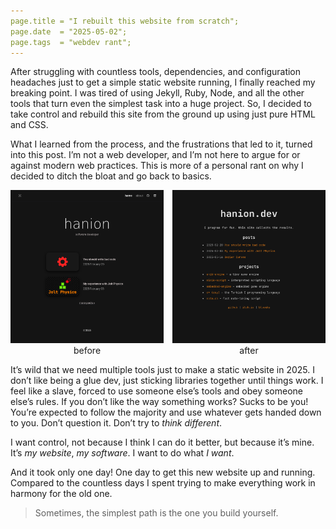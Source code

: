 ```yaml
---
page.title = "I rebuilt this website from scratch";
page.date  = "2025-05-02";
page.tags  = "webdev rant";
---
```


After struggling with countless tools, dependencies, and configuration headaches just to get a simple static website running, I finally reached my breaking point.
I was tired of using Jekyll, Ruby, Node, and all the other tools that turn even the simplest task into a huge project.
So, I decided to take control and rebuild this site from the ground up using just pure HTML and CSS.

What I learned from the process, and the frustrations that led to it, turned into this post.
I’m not a web developer, and I’m not here to argue for or against modern web practices.
This is more of a personal rant on why I decided to ditch the bloat and go back to basics.


<div style="display: flex; gap: 1em; flex-wrap: nowrap; justify-content: center; align-items: flex-start;">
  <figure style="margin: 0; text-align: center;">
    <img src="old-website.png" alt="old website" style="max-width: 100%; height: auto;">
    <figcaption>before</figcaption>
  </figure>
  <figure style="margin: 0; text-align: center;">
    <img src="new-website.png" alt="new website" style="max-width: 100%; height: auto;">
    <figcaption>after</figcaption>
  </figure>
</div>

It’s wild that we need multiple tools just to make a static website in 2025.
I don’t like being a glue dev, just sticking libraries together until things work.
I feel like a slave, forced to use someone else’s tools and obey someone else’s rules.
If you don’t like the way something works? Sucks to be you!
You’re expected to follow the majority and use whatever gets handed down to you.
Don’t question it. Don’t try to _think different_.

I want control, not because I think I can do it better, but because it’s mine.
It’s _my website_, _my software_. I want to do what _I want_.

And it took only one day!
One day to get this new website up and running.
Compared to the countless days I spent trying to make everything work in harmony for the old one.

> Sometimes, the simplest path is the one you build yourself.

